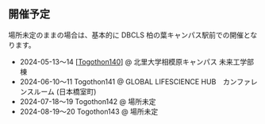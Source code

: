 ## 開催予定

場所未定のままの場合は、基本的に DBCLS 柏の葉キャンパス駅前での開催となります。

* 2024-05-13〜14 [[Togothon140](https://github.com/dbcls/Togothon/wiki/Togothon140)] @ 北里大学相模原キャンパス 未来工学部棟
* 2024-06-10〜11 Togothon141 @ GLOBAL LIFESCIENCE HUB　カンファレンスルーム (日本橋室町)
* 2024-07-18〜19 Togothon142 @ 場所未定
* 2024-08-19〜20 Togothon143 @ 場所未定

